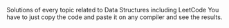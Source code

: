 Solutions of every topic related to Data Structures including LeetCode
You have to just copy the code and paste it on any compiler and see the results.
